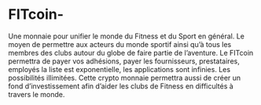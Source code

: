 # FITcoin-
Une monnaie pour unifier le monde du Fitness et du Sport en général. Le moyen de permettre aux acteurs du monde sportif ainsi qu’à tous les membres des clubs autour du globe de faire partie de l’aventure. Le FITcoin permettra de payer vos adhésions, payer les fournisseurs, prestataires, employés la liste est exponentielle, les applications sont infinies. Les possibilités illimitées. Cette crypto monnaie permettra aussi de créer un fond d’investissement afin d’aider les clubs de Fitness en difficultés à travers le monde. 
